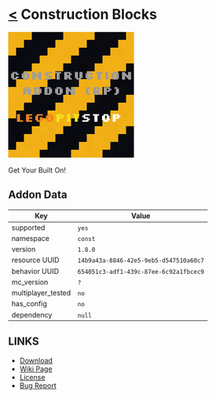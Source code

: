 # [<](../README.md) Construction Blocks

![alt](pack_icon.png)

Get Your Built On!

## Addon Data

| Key                | Value    |
|--------------------|----------|
| supported          | `yes` |
| namespace          | `const` |
| version            | `1.8.0 ` |
| resource UUID            | `14b9a43a-8846-42e5-9eb5-d547510a60c7` |
| behavior UUID            | `654051c3-adf1-439c-87ee-6c92a1fbcec9` |
| mc_version         | `?` |
| multiplayer_tested | `no`     |
| has_config         | `no`     |
| dependency         | `null`   |

## LINKS
- [Download](https://mcpedl.com/construction-addon/)
- [Wiki Page](https://github.com/legopitstop/addons/wiki/Construction_Blocks)
- [License](https://license.lpsmods.dev)
- [Bug Report](https://github.com/legopitstop/addons/issues)